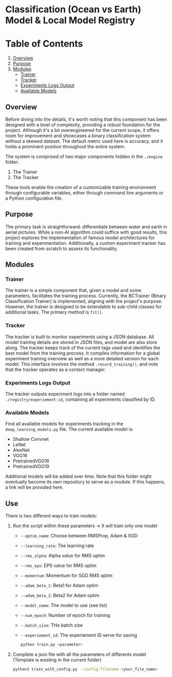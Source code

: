 # Classification (Ocean vs Earth) Model & Local Model Registry

# Table of Contents

1. [Overview](#overview)
2. [Purpose](#purpose)
3. [Modules](#modules)
    - [Trainer](#trainer)
    - [Tracker](#tracker)
    - [Experiments Logs Output](#experiments-logs-output)
    - [Available Models](#available-models)

## Overview

Before diving into the details, it's worth noting that this component has been designed with a level of complexity, providing a robust foundation for the project. Although it's a bit overengineered for the current scope, it offers room for improvement and showcases a binary classification system without a skewed dataset. The default metric used here is accuracy, and it holds a prominent position throughout the entire system.

The system is comprised of two major components hidden in the `./engine` folder:

1. The Trainer
2. The Tracker

These tools enable the creation of a customizable training environment through configurable variables, either through command line arguments or a Python configuration file.

## Purpose

The primary task is straightforward: differentiate between water and earth in aerial pictures. While a non-AI algorithm could suffice with good results, this project explores the implementation of famous model architectures for training and experimentation. Additionally, a custom experiment tracker has been created from scratch to assess its functionality.

## Modules

### Trainer

The trainer is a simple component that, given a model and some parameters, facilitates the training process. Currently, the BCTrainer (Binary Classification Trainer) is implemented, aligning with the project's purpose. However, the trainer is designed to be extendable to sub-child classes for additional tasks. The primary method is `fit()`.

### Tracker

The tracker is built to monitor experiments using a JSON database. All model training details are stored in JSON files, and model are also store along. The tracker keeps track of the current tags used and identifies the best model from the training process. It compiles information for a global experiment training overview as well as a more detailed version for each model. This interface involves the method `.record_training()`, and note that the tracker operates as a context manager.

### Experiments Logs Output

The tracker outputs experiment logs into a folder named `./registry/experiement-id`, containing all experiments classified by ID.

### Available Models

Find all available models for experiments tracking in the `deep_learning_models.py` file. The current available model is:

- Shallow Convnet
- LeNet
- AlexNet
- VGG16
- PretrainedVGG16
- PretrainedVGG19

Additional models will be added over time. Note that this folder might eventually become its own repository to serve as a module. If this happens, a link will be provided here.

## Use
There is two different ways to train models:  
1. Run the script within these parameters -> It will train only one model
   - `--optim_name`: Choose between RMSProp, Adam & SGD
   - `--learning_rate`: The learning rate
   - `--rms_alpha`: Alpha value for RMS optim
   - `--rms_eps`: EPS value for RMS optim 
   - `--momentum`: Momentum for SGD RMS optim 
   - `--adam_beta_1`: Beta1 for Adam optim
   - `--adam_beta_2`: Beta2 for Adam optim
   - `--model_name`: The model to use (see list)
   - `--num_epoch`: Number of epoch for training
   - `--batch_size`: THe batch size
   - `--experiement_id`: The experiement ID serve for saving

      ```bash
      python train.py <parameter>
      ```

2. Complete a json file with all the parameters of differents model (Template is existing in the current folder)
   ```bash
   python3 train_with_config.py --config-filename <your_file_name>
   ```
